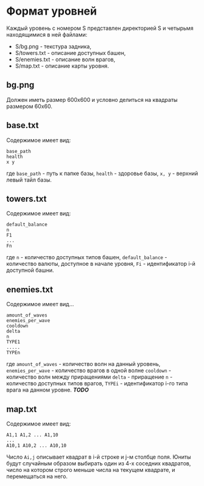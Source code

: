 Формат уровней
======

Каждый уровень с номером S представлен директорией S и четырьмя находящимися в ней файлами:

 * S/bg.png - текстура задника,
 * S/towers.txt - описание доступных башен,
 * S/enemies.txt - описание волн врагов,
 * S/map.txt - описание карты уровня.

## bg.png
Должен иметь размер 600x600 и условно делиться на квадраты размером 60x60.

## base.txt
Содержимое имеет вид:

    base_path
    health
    x y

где `base_path` - путь к папке базы,
`health` - здоровье базы,
`x, y` - верхний левый тайл базы.

## towers.txt
Содержимое имеет вид:

    default_balance
    n
    F1
    ...
    Fn

где `n` - количество доступных типов башен,
`default_balance` - количество валюты, доступное в начале уровня,
`Fi` - идентификатор i-й доступной башни.

## enemies.txt

Содержимое имеет вид...

    amount_of_waves
    enemies_per_wave
    cooldown
    delta
    n
    TYPE1
    .....
    TYPEn

где `amount_of_waves` - количество волн на данный уровень,
`enemies_per_wave` - количество врагов в одной волне
`cooldown` - количество волн между приращениями
`delta` - приращение
`n` - количество доступных типов врагов,
`TYPEi` - идентификатор i-го типа врага на данном уровне.
***TODO***

## map.txt

Содержимое имеет вид:

    A1,1 A1,2 ... A1,10
    ...
    A10,1 A10,2 ... A10,10

Число `Ai,j` описывает квадрат в i-й строке и j-м столбце поля. Юниты будут случайным образом
выбирать один из 4-х соседних квадратов, число на котором строго меньше числа на текущем
квадрате, и перемещаться на него.
